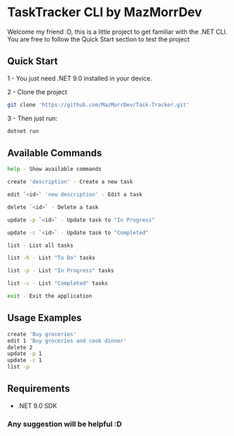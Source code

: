 # TaskTracker CLI by MazMorrDev

Welcome my friend :D, this is a little project to get familiar with the .NET CLI. You are free to follow the Quick Start section to test the project

## Quick Start

 1 - You just need .NET 9.0 installed in your device.

 2 - Clone the project

```bash
git clone 'https://github.com/MazMorrDev/Task-Tracker.git'
```

3 - Then just run:

```bash
dotnet run
```

## Available Commands

```bash
help - Show available commands

create 'description' - Create a new task

edit `<id>` 'new description' - Edit a task

delete `<id>` - Delete a task

update -p `<id>` - Update task to "In Progress"

update -c `<id>` - Update task to "Completed"

list - List all tasks

list -h - List "To Do" tasks

list -p - List "In Progress" tasks

list -c - List "Completed" tasks

exit - Exit the application
```

## Usage Examples

```bash
create 'Buy groceries'
edit 1 'Buy groceries and cook dinner'
delete 2
update -p 1
update -c 1
list -p
```

## Requirements

- .NET 9.0 SDK

### Any suggestion will be helpful :D

